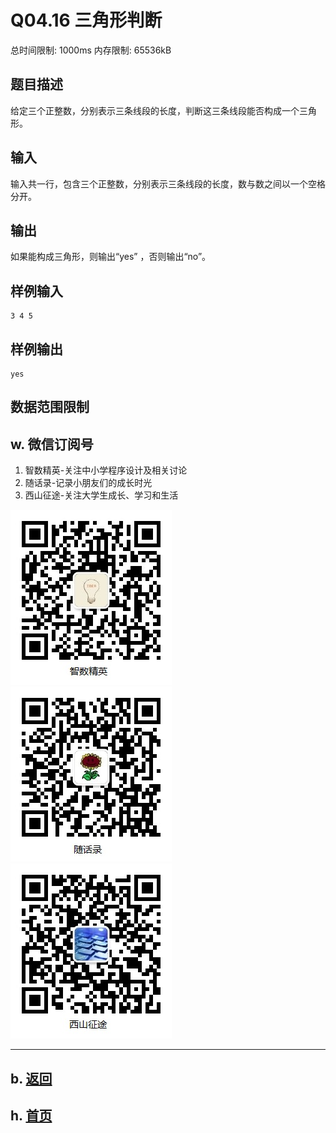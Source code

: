 # Q04.16 三角形判断

总时间限制: 1000ms 内存限制: 65536kB

## 题目描述   

给定三个正整数，分别表示三条线段的长度，判断这三条线段能否构成一个三角形。

## 输入   

输入共一行，包含三个正整数，分别表示三条线段的长度，数与数之间以一个空格分开。

## 输出   

如果能构成三角形，则输出“yes” ，否则输出“no”。

## 样例输入

    3 4 5

## 样例输出

    yes

## 数据范围限制

## w. 微信订阅号

1. 智数精英-关注中小学程序设计及相关讨论
2. 随话录-记录小朋友们的成长时光
2. 西山征途-关注大学生成长、学习和生活

![欢迎关注“智数精英”订阅号](../../assets/me/img/idea8.jpg)
![欢迎关注“随话录”订阅号](../../assets/me/img/shl8.jpg)
![欢迎关注“西山征途”订阅号](../../assets/me/img/xszt8.jpg)

----------

## b. [返回](../)
    
## h. [首页](../../)

